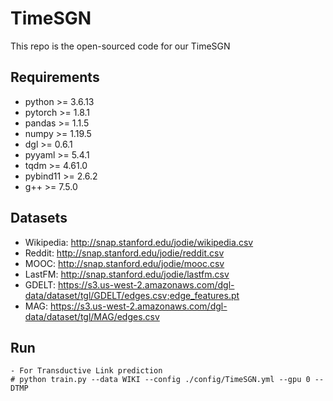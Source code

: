 # TimeSGN

This repo is the open-sourced code for our TimeSGN 

## Requirements

- python >= 3.6.13
- pytorch >= 1.8.1
- pandas >= 1.1.5
- numpy >= 1.19.5
- dgl >= 0.6.1
- pyyaml >= 5.4.1
- tqdm >= 4.61.0
- pybind11 >= 2.6.2
- g++ >= 7.5.0

## Datasets
- Wikipedia: http://snap.stanford.edu/jodie/wikipedia.csv
- Reddit: http://snap.stanford.edu/jodie/reddit.csv
- MOOC: http://snap.stanford.edu/jodie/mooc.csv
- LastFM: http://snap.stanford.edu/jodie/lastfm.csv
- GDELT: https://s3.us-west-2.amazonaws.com/dgl-data/dataset/tgl/GDELT/edges.csv;edge_features.pt
- MAG: https://s3.us-west-2.amazonaws.com/dgl-data/dataset/tgl/MAG/edges.csv

## Run
```{pytphon}
- For Transductive Link prediction
# python train.py --data WIKI --config ./config/TimeSGN.yml --gpu 0 --DTMP
```

